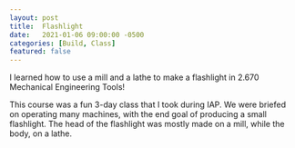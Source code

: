 ```yaml
---
layout: post
title:  Flashlight
date:   2021-01-06 09:00:00 -0500
categories: [Build, Class]
featured: false
---
```


I learned how to use a mill and a lathe to make a flashlight in 2.670 Mechanical Engineering Tools!

This course was a fun 3-day class that I took during IAP. We were briefed on operating many machines, with the end goal of producing a small flashlight. The head of the flashlight was mostly made on a mill, while the body, on a lathe.